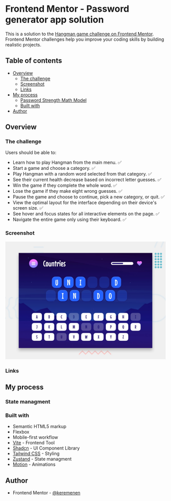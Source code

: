 # Frontend Mentor - Password generator app solution

This is a solution to the [Hangman game challenge on Frontend Mentor](https://www.frontendmentor.io/challenges/hangman-game-rsQiSVLGWn). Frontend Mentor challenges help you improve your coding skills by building realistic projects.

## Table of contents

- [Overview](#overview)
  - [The challenge](#the-challenge)
  - [Screenshot](#screenshot)
  - [Links](#links)
- [My process](#my-process)
  - [Password Strength Math Model](#password-strength-math-Model)
  - [Built with](#built-with)
- [Author](#author)

## Overview

### The challenge

Users should be able to:

- Learn how to play Hangman from the main menu. ✅
- Start a game and choose a category. ✅
- Play Hangman with a random word selected from that category. ✅
- See their current health decrease based on incorrect letter guesses. ✅
- Win the game if they complete the whole word. ✅
- Lose the game if they make eight wrong guesses. ✅
- Pause the game and choose to continue, pick a new category, or quit. ✅
- View the optimal layout for the interface depending on their device's screen size. ✅
- See hover and focus states for all interactive elements on the page. ✅
- Navigate the entire game only using their keyboard. ✅

### Screenshot

![](./preview.jpg)

### Links

<!-- - Solution URL: [Solution URL](https://www.frontendmentor.io/solutions/password-generator-app-yD8l_YjHT_) -->
<!-- - Live Site URL: [Live Site URL](https://password-generator-app-kemer.netlify.app/) -->

## My process

### State managment

### Built with

- Semantic HTML5 markup
- Flexbox
- Mobile-first workflow
- [Vite](https://vite.dev/) - Frontend Tool
- [Shadcn](https://ui.shadcn.com/) - UI Component Library
- [Tailwind CSS](https://tailwindcss.com/) - Styling
- [Zustand](https://zustand-demo.pmnd.rs/) - State managment
- [Motion](https://motion.dev/) - Animations

## Author

- Frontend Mentor - [@keremenen](https://www.frontendmentor.io/profile/keremenen)
